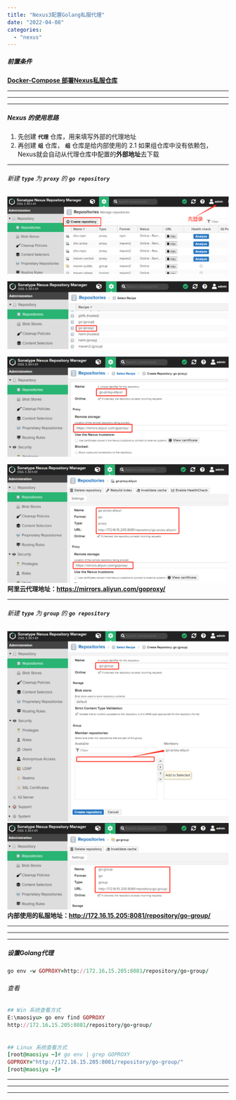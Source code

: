 ```yaml
---
title: "Nexus3配置Golang私服代理"
date: "2022-04-08"
categories: 
  - "nexus"
---
```


##### 前置条件

**[Docker-Compose 部署Nexus私服仓库](http://www.dev-share.top/2018/11/29/maven-%e7%b3%bb%e5%88%97%e4%ba%8c-docker-compose-%e9%83%a8%e7%bd%b2nexus%e7%a7%81%e6%9c%8d%e4%bb%93%e5%ba%93/ "Docker-Compose 部署Nexus私服仓库")**

* * *

* * *

* * *

##### Nexus 的使用思路

1. 先创建 **`代理`** 仓库，用来填写外部的代理地址
2. 再创建 **`组`** 仓库， **`组`** 仓库是给内部使用的 2.1 如果组仓库中没有依赖包，Nexus就会自动从代理仓库中配置的**外部地址**去下载

* * *

###### 新建 **`type`** 为 **`proxy`** 的 **`go repository`**

![](images/golang-nexus-01.png)

![](images/golang-nexus-02.png)

![](images/golang-nexus-03.png)

![](images/golang-nexus-04.png) **阿里云代理地址：https://mirrors.aliyun.com/goproxy/**

* * *

###### 新建 **`type`** 为 **`group`** 的 **`go repository`**

![](images/golang-nexus-05.png) ![](images/golang-nexus-06.png) **内部使用的私服地址：http://172.16.15.205:8081/repository/go-group/**

* * *

* * *

* * *

##### 设置Golang代理

```ruby
go env -w GOPROXY=http://172.16.15.205:8081/repository/go-group/
```

###### 查看

```ruby
## Win 系统查看方式
E:\maosiyu> go env find GOPROXY
http://172.16.15.205:8081/repository/go-group/


## Linux 系统查看方式
[root@maosiyu ~]# go env | grep GOPROXY
GOPROXY="http://172.16.15.205:8081/repository/go-group/"
[root@maosiyu ~]#


```

* * *

* * *

* * *
